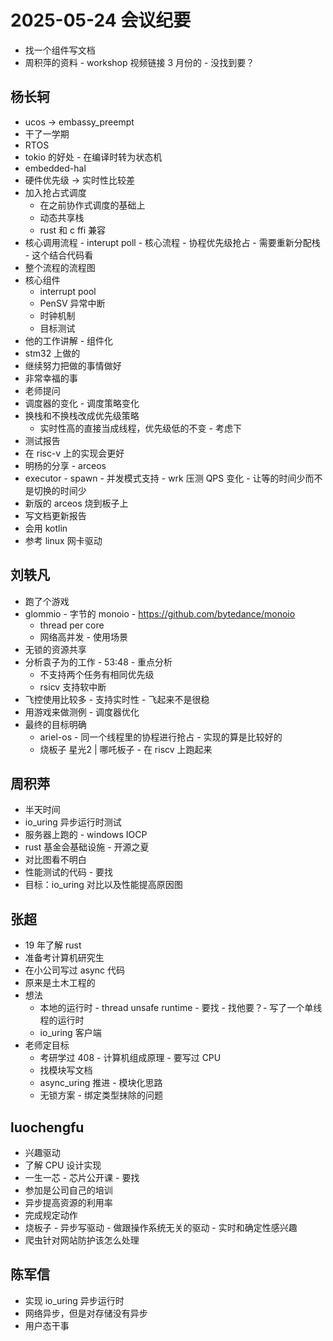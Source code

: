 # 2025-05-24 会议纪要

- 找一个组件写文档
- 周积萍的资料 - workshop 视频链接 3 月份的 - 没找到要？

## 杨长轲

- ucos -> embassy_preempt
- 干了一学期
- RTOS
- tokio 的好处 - 在编译时转为状态机
- embedded-hal
- 硬件优先级 -> 实时性比较差
- 加入抢占式调度
  - 在之前协作式调度的基础上
  - 动态共享栈
  - rust 和 c ffi 兼容
- 核心调用流程 - interupt poll - 核心流程 - 协程优先级抢占 - 需要重新分配栈 - 这个结合代码看
- 整个流程的流程图
- 核心组件
  - interrupt pool
  - PenSV 异常中断
  - 时钟机制
  - 目标测试
- 他的工作讲解 - 组件化
- stm32 上做的
- 继续努力把做的事情做好
- 非常幸福的事
- 老师提问
- 调度器的变化 - 调度策略变化
- 换栈和不换栈改成优先级策略 
  - 实时性高的直接当成线程，优先级低的不变 - 考虑下
- 测试报告
- 在 risc-v 上的实现会更好
- 明杨的分享 - arceos
- executor - spawn - 并发模式支持 - wrk 压测 QPS 变化 - 让等的时间少而不是切换的时间少
- 新版的 arceos 烧到板子上
- 写文档更新报告
- 会用 kotlin
- 参考 linux 网卡驱动

## 刘轶凡

- 跑了个游戏
- glommio - 字节的 monoio - https://github.com/bytedance/monoio
  - thread per core
  - 网络高并发 - 使用场景
- 无锁的资源共享
- 分析袁子为的工作 - 53:48 - 重点分析
  - 不支持两个任务有相同优先级
  - rsicv 支持软中断
- 飞控使用比较多 - 支持实时性 - 飞起来不是很稳
- 用游戏来做测例 - 调度器优化
- 最终的目标明确
  - ariel-os - 同一个线程里的协程进行抢占 - 实现的算是比较好的
  - 烧板子 星光2 | 哪吒板子 - 在 riscv 上跑起来
  
## 周积萍

- 半天时间
- io_uring 异步运行时测试
- 服务器上跑的 - windows IOCP
- rust 基金会基础设施 - 开源之夏
- 对比图看不明白
- 性能测试的代码 - 要找
- 目标：io_uring 对比以及性能提高原因图

## 张超

- 19 年了解 rust
- 准备考计算机研究生
- 在小公司写过 async 代码
- 原来是土木工程的
- 想法
  - 本地的运行时 - thread unsafe runtime - 要找 - 找他要？- 写了一个单线程的运行时
  - io_uring 客户端
- 老师定目标
  - 考研学过 408 - 计算机组成原理 - 要写过 CPU
  - 找模块写文档
  - async_uring 推进 - 模块化思路
  - 无锁方案 - 绑定类型抹除的问题
  
## luochengfu

- 兴趣驱动
- 了解 CPU 设计实现
- 一生一芯 - 芯片公开课 - 要找
- 参加是公司自己的培训
- 异步提高资源的利用率
- 完成规定动作
- 烧板子 - 异步写驱动 - 做跟操作系统无关的驱动 - 实时和确定性感兴趣
- 爬虫针对网站防护该怎么处理

## 陈军信

- 实现 io_uring 异步运行时
- 网络异步，但是对存储没有异步
- 用户态干事


